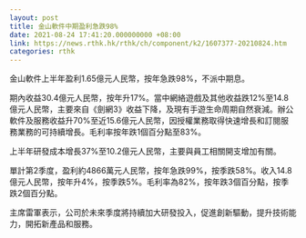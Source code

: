 ```yaml
---
layout: post
title: 金山軟件中期盈利急跌98%
date: 2021-08-24 17:41:20.000000000 +08:00
link: https://news.rthk.hk/rthk/ch/component/k2/1607377-20210824.htm
categories: rthk
---
```


金山軟件上半年盈利1.65億元人民幣，按年急跌98%，不派中期息。

期內收益30.4億元人民幣，按年升17%。當中網絡遊戲及其他收益跌12%至14.8億元人民幣，主要來自《劍網3》收益下降，及現有手遊生命周期自然衰減。辦公軟件及服務收益升70%至近15.6億元人民幣，因授權業務取得快速增長和訂閱服務業務的可持續增長。毛利率按年跌1個百分點至83%。

上半年研發成本增長37%至10.2億元人民幣，主要與員工相關開支增加有關。

單計第2季度，盈利約4866萬元人民幣，按年急跌99%，按季跌58%。收入14.8億元人民幣，按年升4%，按季跌5%。毛利率為82%，按年跌3個百分點，按季跌2個百分點。

主席雷軍表示，公司於未來季度將持續加大研發投入，促進創新驅動，提升技術能力，開拓新產品和服務。
